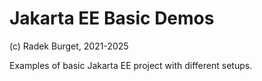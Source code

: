 # Jakarta EE Basic Demos

(c) Radek Burget, 2021-2025

Examples of basic Jakarta EE project with different setups.
